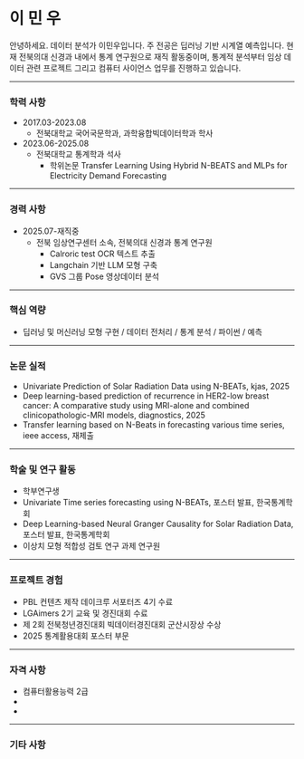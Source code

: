 # 이 민 우

안녕하세요. 데이터 분석가 이민우입니다. 주 전공은 딥러닝 기반 시계열 예측입니다. 현재 전북의대 신경과 내에서 통계 연구원으로 재직 활동중이며, 통계적 분석부터 임상 데이터 관련 프로젝트 그리고 컴퓨터 사이언스 업무를 진행하고 있습니다.

---
### 학력 사항

- 2017.03-2023.08
  - 전북대학교 국어국문학과, 과학융합빅데이터학과 학사
- 2023.06-2025.08
  - 전북대학교 통계학과 석사
    - 학위논문 Transfer Learning Using Hybrid N-BEATS and MLPs for Electricity Demand Forecasting

---
### 경력 사항
- 2025.07-재직중
  - 전북 임상연구센터 소속, 전북의대 신경과 통계 연구원
    - Calroric test OCR 텍스트 추출
    - Langchain 기반 LLM 모형 구축
    - GVS 그룹 Pose 영상데이터 분석

---
### 핵심 역량
- 딥러닝 및 머신러닝 모형 구현 / 데이터 전처리 / 통계 분석 / 파이썬 / 예측

---
### 논문 실적
- Univariate Prediction of Solar Radiation Data using N-BEATs, kjas, 2025
- Deep learning-based prediction of recurrence in HER2-low breast
cancer: A comparative study using MRI-alone and combined
clinicopathologic-MRI models, diagnostics, 2025
- Transfer learning based on N-Beats in forecasting various time series, ieee access, 재제출

---
### 학술 및 연구 활동
- 학부연구생 
- Univariate Time series forecasting using N-BEATs, 포스터 발표, 한국통계학회
- Deep Learning-based Neural Granger Causality for Solar Radiation Data, 포스터 발표, 한국통계학회
- 이상치 모형 적합성 검토 연구 과제 연구원

---
### 프로젝트 경험
- PBL 컨텐츠 제작 데이크루 서포터즈 4기 수료
- LGAimers 2기 교육 및 경진대회 수료
- 제 2회 전북청년경진대회 빅데이터경진대회 군산시장상 수상
- 2025 통계활용대회 포스터 부문

---
### 자격 사항
- 컴퓨터활용능력 2급
-
-
---
### 기타 사항
